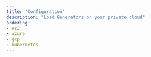 ```yaml
---
title: "Configuration"
description: "Load Generators on your private cloud"
ordering:
- ec2
- azure
- gcp
- kubernetes
---
```

